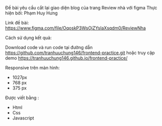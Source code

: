 Đề bài yêu cầu cắt lại giao diện blog của trang Review nhà với figma Thực hiện bởi: Phạm Huy Hưng

Link đề bài: https://www.figma.com/file/OqoskP3WsOjZYsIaXsqdm0/ReviewNha

Cách sử dụng kết quả:

Download code và run code tại đường dẫn https://github.com/tranhuuchung146/frontend-practice.git hoặc truy cập demo https://tranhuuchung146.github.io/frontend-practice/

Responsive trên màn hình:

- 1027px
- 768 px
- 375 px

Được viết bằng :

- Html
- Css
- Javascript

